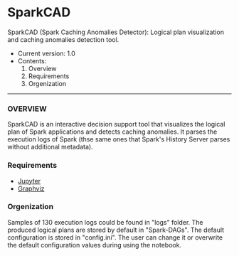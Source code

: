 # SparkCAD
SparkCAD (Spark Caching Anomalies Detector): Logical plan visualization and caching anomalies detection tool.

* Current version: 1.0
* Contents:
  1. Overview
  2. Requirements
  3. Orgenization

---
### OVERVIEW ###

SparkCAD is an interactive decision support tool that visualizes the logical plan of Spark applications and detects caching anomalies. 
It parses the execution logs of Spark (thse same ones that Spark's History Server parses without additional metadata).


### Requirements ###
 * [Jupyter](https://jupyter.org/)
 * [Graphviz](https://graphviz.readthedocs.io/en/stable/manual.html)

### Orgenization ###

Samples of 130 execution logs could be found in "logs" folder.
The produced logical plans are stored by default in "Spark-DAGs".
The default configuration is stored in "config.ini". The user can change it or overwrite the default configuration values during using the notebook.
